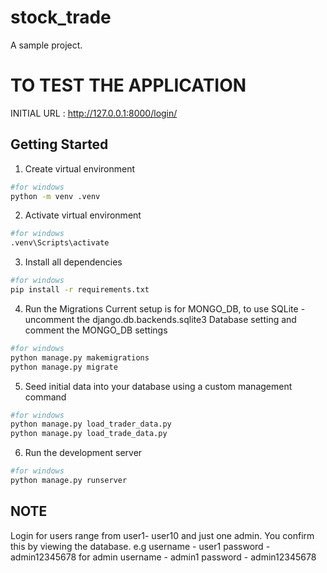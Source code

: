 # stock_trade
A sample project.

# TO TEST THE APPLICATION
INITIAL URL : http://127.0.0.1:8000/login/

## Getting Started

1. Create virtual environment

```bash
#for windows
python -m venv .venv
```

2. Activate virtual environment
```bash
#for windows
.venv\Scripts\activate
```

3. Install all dependencies
```bash
#for windows
pip install -r requirements.txt
```

4. Run the Migrations
Current setup is for MONGO_DB, to use SQLite - uncomment the django.db.backends.sqlite3 Database setting and comment the MONGO_DB settings
```bash
#for windows
python manage.py makemigrations
python manage.py migrate
```

5. Seed initial data into your database using a custom management command
```bash
#for windows
python manage.py load_trader_data.py
python manage.py load_trade_data.py
```

6. Run the development server
```bash
#for windows
python manage.py runserver
```

## NOTE
Login for users range from user1- user10 and just one admin. You confirm this by viewing the database. 
e.g username - user1 
    password - admin12345678
for admin
    username - admin1
    password - admin12345678